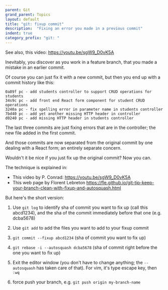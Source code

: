 ```yaml
---
parent: Git
grand_parent: Topics
layout: default
title: "git: fixup commit"
description:  "Fixing an error you made in a previous commit"
indent: true
category_prefix: "git: "
---
```



See also, this video: <https://youtu.be/sgW9_D0vK5A>

Inevitably, you discover as you work in a feature branch, that you made a mistake in an earlier commit.

Of course you can just fix it with a new commit, but then you end up with a commit history like this:

```
0a89f pc - add students controller to support CRUD operations for students
34s9c pc - add front end React form component for student CRUD operations
3240a pc - fix spelling error in parameter name in students controller
7bd40 pc - add yet another missing HTTP header in controller
d0240 pc - add missing HTTP header in students controller
```

The last three commits are just fixing errors that are in the controller; the new file added in the first commit.

And those commits are now separated from the original commit by one dealing with a React form; an entirely separate concern.

Wouldn't it be nice if you just fix up the original commit?  Now you can.

The technique is explained in:
* This video by P. Conrad: <https://youtu.be/sgW9_D0vK5A>
* This web page by Florent Lebreton <https://fle.github.io/git-tip-keep-your-branch-clean-with-fixup-and-autosquash.html>

But here's the short version:

1. Use `git log` to identify sha of commit you want to fix up (call this abcd1234), and the sha of the commit immediately before that one (e.g. dcba5678)

2. Use `git add` to add the files you want to add to your fixup commit
3. `git commit --fixup abcd1234` (sha of commit you want to fix up)
4. `git rebase -i --autosquash dcba5678` (sha of commit right before the one you want to fix up)
5. Exit the editor window (you don't have to change anything; the `--autosquash` has taken care of that).  For vim, it's type escape key, then `:wq`
6. force push your branch, e.g. `git push origin my-branch-name`
